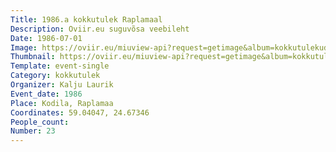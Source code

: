 ```yaml
---
Title: 1986.a kokkutulek Raplamaal
Description: Oviir.eu suguvõsa veebileht
Date: 1986-07-01
Image: https://oviir.eu/miuview-api?request=getimage&album=kokkutulekud&item=1986-23.-kokkutulek-kodilas-perekond-lausik.jpg&size=1200&mode=longest
Thumbnail: https://oviir.eu/miuview-api?request=getimage&album=kokkutulekud&item=1986-23.-kokkutulek-kodilas-perekond-lausik.jpg&size=600&mode=square
Template: event-single
Category: kokkutulek
Organizer: Kalju Laurik
Event_date: 1986
Place: Kodila, Raplamaa
Coordinates: 59.04047, 24.67346
People_count:
Number: 23
---
```

